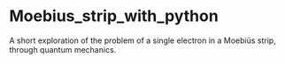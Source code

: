 # Moebius_strip_with_python
A short exploration of the problem of a single electron in a Moebiüs strip, through quantum mechanics.
